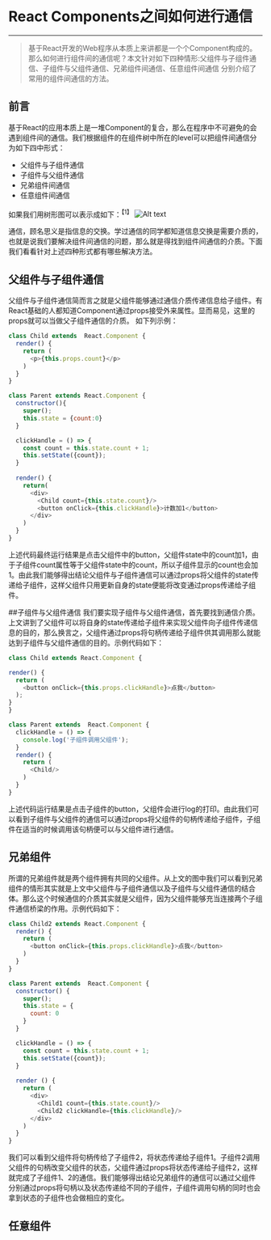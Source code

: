 # React Components之间如何进行通信
--------------
> 基于React开发的Web程序从本质上来讲都是一个个Component构成的。那么如何进行组件间的通信呢？本文针对如下四种情形:父组件与子组件通信、子组件与父组件通信、兄弟组件间通信、任意组件间通信 分别介绍了常用的组件间通信的方法。

## 前言
基于React的应用本质上是一堆Component的复合，那么在程序中不可避免的会遇到组件间的通信。我们根据组件的在组件树中所在的level可以把组件间通信分为如下四中形式：
*	父组件与子组件通信
*	子组件与父组件通信
*	兄弟组件间通信
*	任意组件间通信  

如果我们用树形图可以表示成如下：<sup>【1】</sup>
![Alt text](http://od6g4gld9.bkt.clouddn.com/WechatIMG6.jpeg)  

通信，顾名思义是指信息的交换。学过通信的同学都知道信息交换是需要介质的，也就是说我们要解决组件间通信的问题，那么就是得找到组件间通信的介质。下面我们看看针对上述四种形式都有哪些解决方法。

## 父组件与子组件通信

父组件与子组件通信简而言之就是父组件能够通过通信介质传递信息给子组件。有React基础的人都知道Component通过props接受外来属性。显而易见，这里的props就可以当做父子组件通信的介质。 如下列示例： 
```javascript
class Child extends  React.Component {
  render() {
    return (
      <p>{this.props.count}</p>
    )
  }
}

class Parent extends React.Component {
  constructor(){
    super();
    this.state = {count:0}
  }

  clickHandle = () => {
    const count = this.state.count + 1;
    this.setState({count});
  }
  
  render() {
    return(
      <div>
        <Child count={this.state.count}/>
        <button onClick={this.clickHandle}>计数加1</button>
      </div>
    )
  }
}
```  
上述代码最终运行结果是点击父组件中的button，父组件state中的count加1，由于子组件count属性等于父组件state中的count，所以子组件显示的count也会加1。由此我们能够得出结论父组件与子组件通信可以通过props将父组件的state传递给子组件，这样父组件只用更新自身的state便能将改变通过props传递给子组件。    



##子组件与父组件通信
我们要实现子组件与父组件通信，首先要找到通信介质。上文讲到了父组件可以将自身的state传递给子组件来实现父组件向子组件传递信息的目的，那么换言之，父组件通过props将句柄传递给子组件供其调用那么就能达到子组件与父组件通信的目的。示例代码如下：
```javascript
class Child extends React.Component {

render() {
  return (
    <button onClick={this.props.clickHandle}>点我</button>
  );
}
}

class Parent extends  React.Component {
  clickHandle = () => {
    console.log('子组件调用父组件');
  }
  render() {
    return (
      <Child/>
    )
  }
}
```  
上述代码运行结果是点击子组件的button，父组件会进行log的打印。由此我们可以看到子组件与父组件的通信可以通过props将父组件的句柄传递给子组件，子组件在适当的时候调用该句柄便可以与父组件进行通信。  

## 兄弟组件
所谓的兄弟组件就是两个组件拥有共同的父组件。从上文的图中我们可以看到兄弟组件的情形其实就是上文中父组件与子组件通信以及子组件与父组件通信的结合体。那么这个时候通信的介质其实就是父组件，因为父组件能够充当连接两个子组件通信桥梁的作用。示例代码如下：  
```javascript
class Child2 extends React.Component {
  render() {
    return (
      <button onClick={this.props.clickHandle}>点我</button>
    )
  }
}

class Parent extends  React.Component {
  constructor() {
    super();
    this.state = {
      count: 0
    }
  }

  clickHandle = () => {
    const count = this.state.count + 1;
    this.setState({count});
  }
  
  render () {
    return (
      <div>
        <Child1 count={this.state.count}/>
        <Child2 clickHandle={this.clickHandle}/>
      </div>
    )
  }
}
```  
我们可以看到父组件将句柄传给了子组件2，将状态传递给子组件1。子组件2调用父组件的句柄改变父组件的状态，父组件通过props将状态传递给子组件2，这样就完成了子组件1、2的通信。我们能够得出结论兄弟组件的通信可以通过父组件分别通过props将句柄以及状态传递给不同的子组件，子组件调用句柄的同时也会拿到状态的子组件也会做相应的变化。  

## 任意组件